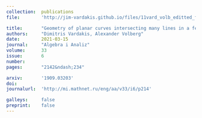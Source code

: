 ```yaml
---
collection:  publications
file:        'http://jim-vardakis.github.io/files/11vard_volb_editted_for_arXiv.pdf'

title:       "Geometry of planar curves intersecting many lines in a few points"
authors:     "Dimitris Vardakis, Alexander Volberg"
date:        2021-03-15
journal:     "Algebra i Analiz"
volume:      33
issue:       6
number:      
pages:       "2142&ndash;234"

arxiv:       '1909.03203'
doi:         
journalurl:  'http://mi.mathnet.ru/eng/aa/v33/i6/p214'

galleys:     false
preprint:    false
---
```

